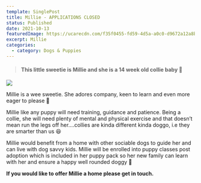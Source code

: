 ```yaml
---
template: SinglePost
title: Millie - APPLICATIONS CLOSED
status: Published
date: 2021-10-13
featuredImage: https://ucarecdn.com/f35f0455-fd59-4d5a-a0c0-d9672a12a8bf/-/crop/506x360/14,66/-/preview/
excerpt: Millie
categories:
  - category: Dogs & Puppies
---
```

> #### This little sweetie is Millie and she is a 14 week old collie baby 🐶

![](https://ucarecdn.com/6afdf8ac-0b48-4ccf-b1dc-5cd705c01fea/)

Millie is a wee sweetie. She adores company, keen to learn and even more eager to please 🤗

Millie like any puppy will need training, guidance and patience. Being a collie, she will need plenty of mental and physical exercise and that doesn’t mean run the legs off her….collies are kinda different kinda doggo, i.e they are smarter than us 😆

Millie would benefit from a home with other sociable dogs to guide her and can live with dog savvy kids. Millie will be enrolled into puppy classes post adoption which is included in her puppy pack so her new family can learn with her and ensure a happy well rounded doggy 🐶

**If you would like to offer Millie a home please get in touch.**